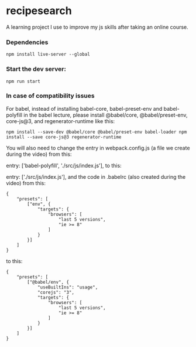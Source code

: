 # recipesearch
A learning project I use to improve my js skills after taking an online course. 

### Dependencies
```
npm install live-server --global
```

### Start the dev server:
```
npm run start
```

### In case of compatibility issues

For babel, instead of installing babel-core, babel-preset-env and babel-polyfill in the babel lecture, please install @babel/core, @babel/preset-env, core-js@3, and regenerator-runtime like this:


```
npm install --save-dev @babel/core @babel/preset-env babel-loader npm install --save core-js@3 regenerator-runtime
```


You will also need to change the entry in webpack.config.js (a file we create during the video) from this:

entry: ['babel-polyfill', './src/js/index.js'],
to this:

entry: ['./src/js/index.js'],
and the code in .babelrc (also created during the video) from this:

```
{
    "presets": [
        ["env", {
            "targets": {
                "browsers": [
                    "last 5 versions",
                    "ie >= 8"
                ]
            }
        }]
    ]
}
```
to this:

```
{
    "presets": [
        ["@babel/env", {
            "useBuiltIns": "usage",
            "corejs": "3",
            "targets": {
                "browsers": [
                    "last 5 versions",
                    "ie >= 8"
                ]
            }
        }]
    ]
}
```
